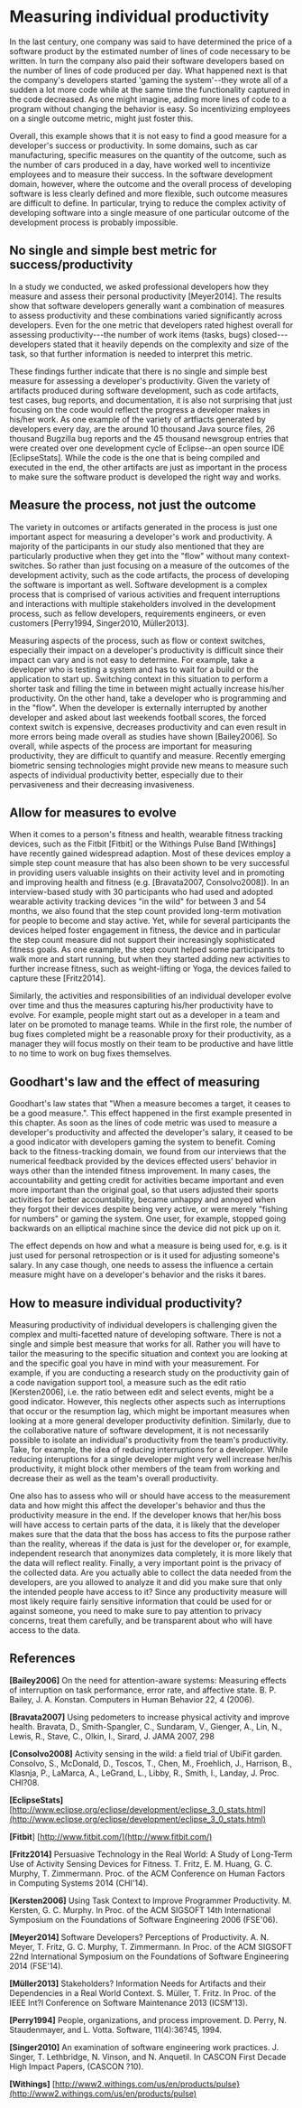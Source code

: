 # Measuring individual productivity

In the last century, one company was said to have determined the price of a software product by the estimated number of lines of code necessary to be written. In turn the company also paid their software developers based on the number of lines of code produced per day. What happened next is that the company's developers started 'gaming the system'--they wrote all of a sudden a lot more code while at the same time the functionality captured in the code decreased. As one might imagine, adding more lines of code to a program without changing the behavior is easy. So  incentivizing employees on a single outcome metric, might just foster this. 

Overall, this example shows that it is not easy to find a good measure for a developer's success or productivity. In some domains, such as car manufacturing, specific measures on the quantity of the outcome, such as the number of cars produced in a day, have worked well to incentivize employees and to measure their success. In the software development domain, however, where the outcome and the overall process of developing software is less clearly defined and more flexible, such outcome measures are difficult to define. In particular, trying to reduce the complex activity of developing software into a single measure of one particular outcome of the development process is probably impossible.

## No single and simple best metric for success/productivity
In a study we conducted, we asked professional developers how they measure and assess their personal  productivity [Meyer2014]. The results show that software developers generally want a combination of measures to assess productivity and these combinations varied significantly across developers. Even for the one metric that developers rated highest overall for assessing productivity---the number of work items (tasks, bugs) closed---developers stated that it heavily depends on the complexity and size of the task, so that further information is needed to interpret this metric.

These findings further indicate that there is no single and simple best measure for assessing a developer's productivity. Given the variety of artifacts produced during software development, such as code artifacts, test cases, bug reports, and documentation, it is also not surprising that just focusing on the code would reflect the progress a developer makes in his/her work. As one example of the variety of artfiacts generated by developers every day, are the around 10 thousand Java source files, 26 thousand Bugzilla bug reports and the 45 thousand newsgroup entries that were created over one development cycle of Eclipse--an open source IDE [EclipseStats]. While the code is the one that is being compiled and executed in the end, the other artifacts are just as important in the process to make sure the software product is developed the right way and works.

## Measure the process, not just the outcome
The variety in outcomes or artifacts generated in the process is just one important aspect for measuring a developer's work and productivity. A majority of the participants in our study also mentioned that they are particularly productive when they get into the "flow" without many context-switches. So rather than just focusing on a measure of the outcomes of the development activity, such as the code artifacts, the  process of developing the software  is important as well. Software development is a complex process that is comprised of various activities and frequent interruptions and interactions with multiple stakeholders involved in the development process, such as fellow developers, requirements engineers, or even customers [Perry1994, Singer2010, Müller2013]. 

Measuring aspects of the process, such as flow or context switches, especially their impact on a developer's productivity is difficult since their impact can vary and is not easy to determine. For example, take a developer who is testing a system and has to wait for a build or the application to start up. Switching context in this situation to perform a shorter task and filling the time in between might actually increase his/her productivity. On the other hand, take a developer who is programming and in the "flow". When the developer is externally interrupted by another developer and asked about last weekends football scores, the forced context switch is expensive, decreases productivity and can even result in more errors being made overall as studies have shown [Bailey2006]. So overall, while aspects of the process are important for measuring productivity, they are difficult to quantify and measure. Recently emerging biometric sensing technologies might provide new means to measure such aspects of individual productivity better, especially due to their pervasiveness and their decreasing invasiveness.

## Allow for measures to evolve
When it comes to a person's fitness and health, wearable fitness tracking devices, such as the Fitbit [Fitbit] or the Withings Pulse Band [Withings] have recently gained widespread adaption. Most of these devices employ a simple step count measure that has also been shown to be very successful in providing users valuable insights on their activity level and in promoting and improving health and fitness (e.g. [Bravata2007, Consolvo2008]). In an interview-based study with 30 participants who had used and adopted wearable activity tracking devices "in the wild" for between 3 and 54 months, we also found that the step count provided long-term motivation for people to become and stay active. Yet, while for several participants the devices helped foster engagement in fitness, the device and in particular the step count measure did not support their increasingly sophisticated fitness goals. As one example, the step count helped some participants to walk more and start running, but when they started adding new activities to further increase fitness, such as weight-lifting or Yoga, the devices failed to capture these [Fritz2014].

Similarly, the activities and responsibilities of an individual developer evolve over time and thus the measures capturing his/her productivity have to evolve. For example, people might start out as a developer in a team and later on be promoted to manage teams. While in the first role, the number of bug fixes completed might be a reasonable proxy for their productivity, as a manager they will focus mostly on their team to be productive and have little to no time to work on bug fixes themselves. 

## Goodhart's law and the effect of measuring
Goodhart's law states that "When a measure becomes a target, it ceases to be a good measure.". This effect happened in the first example presented in this chapter. As soon as the lines of code metric was used to measure a developer's productivity and affected the developer's salary, it ceased to be a good indicator with developers gaming the system to benefit. Coming back to the fitness-tracking domain, we found from our interviews that the numerical feedback provided by the devices effected users' behavior in ways other than the intended fitness improvement. In many cases, the accountability and getting credit for activities became important and even more important than the original goal, so that users adjusted their sports activities for better accountability, became unhappy and annoyed when they forgot their devices despite being very active, or were merely "fishing for numbers" or gaming  the system. One user, for example, stopped going backwards on an elliptical machine since the device did not pick up on it.

The effect depends on how and what a measure is being used for, e.g. is it just used for personal retrospection or is it used for adjusting someone's salary. In any case though, one needs to assess the influence a certain measure might have on a developer's behavior and the risks it bares.

## How to measure individual productivity?
Measuring productivity of individual developers is challenging given the complex and multi-facetted nature of developing software. There is not a single and simple best measure that works for all. Rather you will have to tailor the measuring to the specific situation and context you are looking at and the specific goal you have in mind with your measurement. For example, if you are conducting a research study on the productivity gain of a code navigation support tool, a measure such as the edit ratio [Kersten2006], i.e. the ratio between edit and select events, might be a good indicator. However, this neglects other aspects such as interruptions that occur or the resumption lag, which might be important measures when looking at a more general developer productivity definition. Similarly, due to the collaborative nature of software development, it is not necessarily possible to isolate an individual's productivity from the team's productivity. Take, for example, the idea of reducing interruptions for a developer. While reducing interuptions for a single developer might very well increase her/his productivity, it might block other members of the team from working and decrease their as well as the team's overall productivity.

One also has to assess who will or should have access to the measurement data and how might this affect the developer's behavior and thus the productivity measure in the end. If the developer knows that her/his boss will have access to certain parts of the data, it is likely that the developer makes sure that the data that the boss has access to fits the purpose rather than the reality, whereas if the data is just for the developer or, for example, independent research that anonymizes data completely, it is more likely that the data will reflect reality. Finally, a very important point is the privacy of the collected data. Are you actually able to collect the data needed from the developers, are you allowed to analyze it and did you make sure that only the intended people have access to it? Since any productivity measure will most likely require fairly sensitive information that could be used for or against someone, you need to make sure to pay attention to privacy concerns, treat them carefully, and be transparent about who will have access to the data. 

 
## References

**[Bailey2006]** On the need for attention-aware systems: Measuring effects of interruption on task performance, error rate, and affective state. B. P. Bailey, J. A. Konstan. Computers in Human Behavior 22, 4 (2006). 

**[Bravata2007]** Using pedometers to increase physical activity and improve health. Bravata, D., Smith-Spangler, C., Sundaram, V., Gienger, A., Lin, N., Lewis, R., Stave, C., Olkin, I., Sirard, J. JAMA 2007, 298 

**[Consolvo2008]** Activity sensing in the wild: a field trial of UbiFit garden. Consolvo, S., McDonald, D., Toscos, T., Chen, M., Froehlich, J., Harrison, B., Klasnja, P., LaMarca, A., LeGrand, L., Libby, R., Smith, I., Landay, J. Proc. CHI?08. 

**[EclipseStats]** [http://www.eclipse.org/eclipse/development/eclipse_3_0_stats.html](http://www.eclipse.org/eclipse/development/eclipse_3_0_stats.html)

**[Fitbit**] [http://www.fitbit.com/](http://www.fitbit.com/)

**[Fritz2014]** Persuasive Technology in the Real World: A Study of Long-Term Use of Activity Sensing Devices for Fitness. T. Fritz, E. M. Huang, G. C. Murphy, T. Zimmermann. Proc. of the ACM Conference on Human Factors in Computing Systems 2014 (CHI'14). 

**[Kersten2006]** Using Task Context to Improve Programmer Productivity. M. Kersten, G. C. Murphy. In Proc. of the ACM SIGSOFT 14th International Symposium on the Foundations of Software Engineering 2006 (FSE'06).

**[Meyer2014]** Software Developers? Perceptions of Productivity. A. N. Meyer, T. Fritz, G. C. Murphy, T. Zimmermann. In Proc. of the ACM SIGSOFT 22nd International Symposium on the Foundations of Software Engineering 2014 (FSE'14). 

**[Müller2013]** Stakeholders? Information Needs for Artifacts and their Dependencies in a Real World Context. S. Müller, T. Fritz. In Proc. of the IEEE Int?l Conference on Software Maintenance 2013 (ICSM'13).

**[Perry1994]**  People, organizations, and process improvement. D. Perry, N. Staudenmayer, and L. Votta. Software, 11(4):36?45, 1994. 

**[Singer2010]** An examination of software engineering work practices. J. Singer, T. Lethbridge, N. Vinson, and N. Anquetil. In CASCON First Decade High Impact Papers, (CASCON ?10).

**[Withings]** [http://www2.withings.com/us/en/products/pulse}(http://www2.withings.com/us/en/products/pulse)
